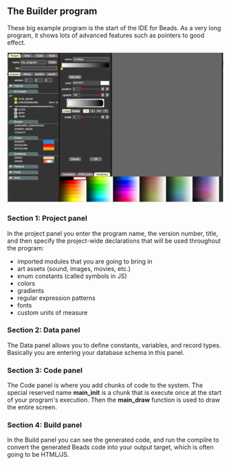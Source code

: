 
## The Builder program

These big example program is the start of the IDE for Beads. As a very long program, it shows lots of advanced features such as pointers to good effect.

![screenshot](./screenshot.jpg)


### Section 1: Project panel

In the project panel you enter the program name, the version number, title, and then specify the project-wide declarations that will be used throughout the program:


- imported modules that you are going to bring in 
- art assets (sound, images, movies, etc.)
- enum constants (called symbols in JS)
- colors
- gradients
- regular expression patterns
- fonts
- custom units of measure 


### Section 2: Data panel

The Data panel allows you to define constants, variables, and record types.  Basically you are entering your database schema in this panel.

### Section 3: Code panel

The Code panel is where you add chunks of code to the system. The special reserved name **main_init** is a chunk that is execute once at the start of your program's execution. Then the **main_draw** function is used to draw the entire screen.

### Section 4: Build panel

In the Build panel you can see the generated code, and run the compilre to convert the generated Beads code into your output target, which is often going to be HTML/JS.